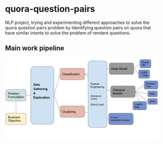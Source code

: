 # quora-question-pairs
NLP project, trying and experimenting different approaches to solve the quora question pairs problem by Identifying question pairs on quora that have similar intents to solve the problem of rendent questions.

## Main work pipeline

![alt text](/imgs/main_project_pipeline.png)
